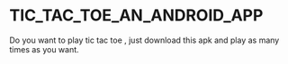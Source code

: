 # TIC_TAC_TOE_AN_ANDROID_APP
Do you want to play tic tac toe , just download this apk and play as many times as you want.
